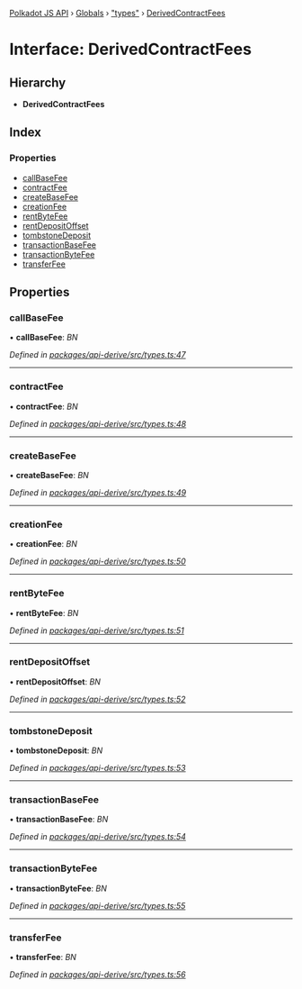 [Polkadot JS API](../README.md) › [Globals](../globals.md) › ["types"](../modules/_types_.md) › [DerivedContractFees](_types_.derivedcontractfees.md)

# Interface: DerivedContractFees

## Hierarchy

* **DerivedContractFees**

## Index

### Properties

* [callBaseFee](_types_.derivedcontractfees.md#callbasefee)
* [contractFee](_types_.derivedcontractfees.md#contractfee)
* [createBaseFee](_types_.derivedcontractfees.md#createbasefee)
* [creationFee](_types_.derivedcontractfees.md#creationfee)
* [rentByteFee](_types_.derivedcontractfees.md#rentbytefee)
* [rentDepositOffset](_types_.derivedcontractfees.md#rentdepositoffset)
* [tombstoneDeposit](_types_.derivedcontractfees.md#tombstonedeposit)
* [transactionBaseFee](_types_.derivedcontractfees.md#transactionbasefee)
* [transactionByteFee](_types_.derivedcontractfees.md#transactionbytefee)
* [transferFee](_types_.derivedcontractfees.md#transferfee)

## Properties

###  callBaseFee

• **callBaseFee**: *BN*

*Defined in [packages/api-derive/src/types.ts:47](https://github.com/polkadot-js/api/blob/7057cf365b/packages/api-derive/src/types.ts#L47)*

___

###  contractFee

• **contractFee**: *BN*

*Defined in [packages/api-derive/src/types.ts:48](https://github.com/polkadot-js/api/blob/7057cf365b/packages/api-derive/src/types.ts#L48)*

___

###  createBaseFee

• **createBaseFee**: *BN*

*Defined in [packages/api-derive/src/types.ts:49](https://github.com/polkadot-js/api/blob/7057cf365b/packages/api-derive/src/types.ts#L49)*

___

###  creationFee

• **creationFee**: *BN*

*Defined in [packages/api-derive/src/types.ts:50](https://github.com/polkadot-js/api/blob/7057cf365b/packages/api-derive/src/types.ts#L50)*

___

###  rentByteFee

• **rentByteFee**: *BN*

*Defined in [packages/api-derive/src/types.ts:51](https://github.com/polkadot-js/api/blob/7057cf365b/packages/api-derive/src/types.ts#L51)*

___

###  rentDepositOffset

• **rentDepositOffset**: *BN*

*Defined in [packages/api-derive/src/types.ts:52](https://github.com/polkadot-js/api/blob/7057cf365b/packages/api-derive/src/types.ts#L52)*

___

###  tombstoneDeposit

• **tombstoneDeposit**: *BN*

*Defined in [packages/api-derive/src/types.ts:53](https://github.com/polkadot-js/api/blob/7057cf365b/packages/api-derive/src/types.ts#L53)*

___

###  transactionBaseFee

• **transactionBaseFee**: *BN*

*Defined in [packages/api-derive/src/types.ts:54](https://github.com/polkadot-js/api/blob/7057cf365b/packages/api-derive/src/types.ts#L54)*

___

###  transactionByteFee

• **transactionByteFee**: *BN*

*Defined in [packages/api-derive/src/types.ts:55](https://github.com/polkadot-js/api/blob/7057cf365b/packages/api-derive/src/types.ts#L55)*

___

###  transferFee

• **transferFee**: *BN*

*Defined in [packages/api-derive/src/types.ts:56](https://github.com/polkadot-js/api/blob/7057cf365b/packages/api-derive/src/types.ts#L56)*

